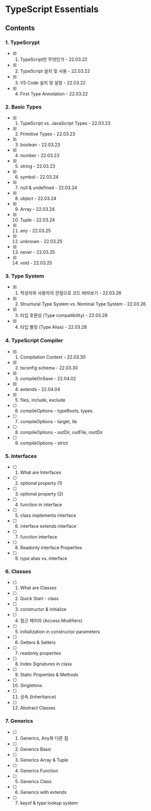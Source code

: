 # TypeScript Essentials

## Contents

### 1. TypeScrypt

- [x] 1.  TypeScript란 무엇인가 - 22.03.22
- [x] 2.  TypeScript 설치 및 사용 - 22.03.22
- [x] 3.  VS Code 설치 및 설정 - 22.03.22
- [x] 4.  First Type Annotation - 22.03.22

### 2. Basic Types

- [x] 1.  TypeScript vs. JavaScript Types - 22.03.23
- [x] 2.  Primitive Types - 22.03.23
- [x] 3.  boolean - 22.03.23
- [x] 4.  number - 22.03.23
- [x] 5.  string - 22.03.23
- [x] 6.  symbol - 22.03.24
- [x] 7.  null & undefined - 22.03.24
- [x] 8.  object - 22.03.24
- [x] 9.  Array - 22.03.24
- [x] 10. Tuple - 22.03.24
- [x] 11. any - 22.03.25
- [x] 12. unknown - 22.03.25
- [x] 13. never - 22.03.25
- [x] 14. void - 22.03.25

### 3. Type System

- [x] 1.  작성자와 사용자의 관점으로 코드 바라보기 - 22.03.26
- [x] 2.  Structural Type System vs. Nominal Type System - 22.03.26
- [x] 3.  타입 호환성 (Type compatibility) - 22.03.28
- [x] 4.  타입 별칭 (Type Alias) - 22.03.28

### 4. TypeScript Compiler

- [x] 1.  Compilation Context - 22.03.30
- [x] 2.  tsconfig schema - 22.03.30
- [x] 3.  compileOnSave - 22.04.02
- [x] 4.  extends - 22.04.04
- [x] 5.  files, include, exclude
- [ ] 6.  compileOptions - typeRoots, types
- [ ] 7.  compileOptions - target, lib
- [ ] 8.  compileOptions - outDir, outFile, rootDir
- [ ] 9.  compileOptions - strict

### 5. Interfaces

- [ ] 1.  What are Interfaces
- [ ] 2.  optional property (1)
- [ ] 3.  optional property (2)
- [ ] 4.  function in interface
- [ ] 5.  class implements interface
- [ ] 6.  interface extends interface
- [ ] 7.  function interface
- [ ] 8.  Readonly interface Properties
- [ ] 9.  type alias vs. interface

### 6. Classes

- [ ] 1.  What are Classes
- [ ] 2.  Quick Start - class
- [ ] 3.  constructor & initialize
- [ ] 4.  접근 제어자 (Access Modifiers)
- [ ] 5.  initialization in constructor parameters
- [ ] 6.  Getters & Setters
- [ ] 7.  readonly properties
- [ ] 8.  Index Signatures in class
- [ ] 9.  Static Properties & Methods
- [ ] 10. Singletons
- [ ] 11. 상속 (Inheritance)
- [ ] 12. Abstract Classes

### 7. Generics

- [ ] 1.  Generics, Any와 다른 점
- [ ] 2.  Generics Basic
- [ ] 3.  Generics Array & Tuple
- [ ] 4.  Generics Function
- [ ] 5.  Generics Class
- [ ] 6.  Generics with extends
- [ ] 7.  keyof & type lookup system

